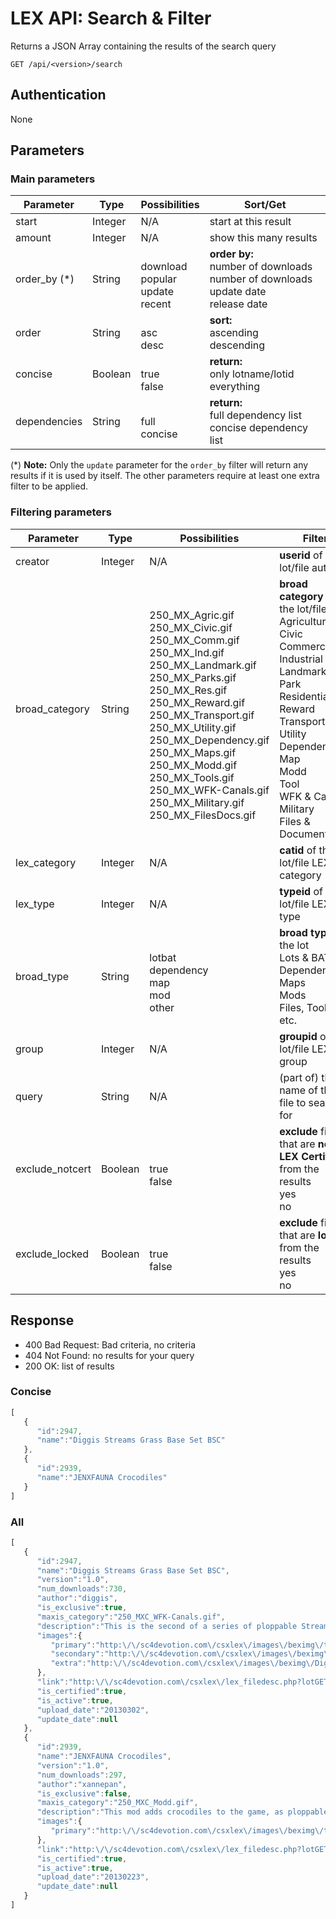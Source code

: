 # LEX API: Search & Filter

Returns a JSON Array containing the results of the search query

	GET /api/<version>/search

## Authentication
None

## Parameters

### Main parameters
| Parameter | Type | Possibilities | Sort/Get |
| --------- | ---- | --- | --- |
start | Integer | N/A | start at this result
amount | Integer | N/A | show this many results
| order_by (*) | String | <br>download<br>popular<br>update<br>recent | **order by:**<br>number of downloads<br>number of downloads<br>update date<br>release date
order | String | <br>asc<br>desc | **sort:**<br>ascending<br>descending
concise | Boolean | <br>true<br>false | **return:**<br>only lotname/lotid<br>everything
dependencies | String | <br>full<br>concise | **return:**<br>full dependency list<br>concise dependency list

(\*) **Note:** Only the ```update``` parameter for the ```order_by``` filter will return any results if it is used by itself. The other parameters require at least one extra filter to be applied.

### Filtering parameters
| Parameter | Type | Possibilities | Filter |
| --- | --- | --- | --- |
creator | Integer | N/A | **userid** of the lot/file author
broad_category | String | <br>250_MX_Agric.gif<br>250_MX_Civic.gif<br>250_MX_Comm.gif<br>250_MX_Ind.gif<br>250_MX_Landmark.gif<br>250_MX_Parks.gif<br>250_MX_Res.gif<br>250_MX_Reward.gif<br>250_MX_Transport.gif<br>250_MX_Utility.gif<br>250_MX_Dependency.gif<br>250_MX_Maps.gif<br>250_MX_Modd.gif<br>250_MX_Tools.gif<br>250_MX_WFK-Canals.gif<br>250_MX_Military.gif<br>250_MX_FilesDocs.gif | **broad category** of the lot/file<br>Agriculture<br>Civic<br>Commercial<br>Industrial<br>Landmark<br>Park<br>Residential<br>Reward<br>Transportation<br>Utility<br>Dependency<br>Map<br>Modd<br>Tool<br>WFK & Canals<br>Military<br>Files & Documentation
lex_category | Integer | N/A | **catid** of the lot/file LEX category
lex_type | Integer | N/A | **typeid** of the lot/file LEX type
broad_type | String | <br>lotbat<br>dependency<br>map<br>mod<br>other | **broad type** of the lot<br>Lots & BATs<br>Dependencies<br>Maps<br>Mods<br>Files, Tools, etc.
group | Integer | N/A | **groupid** of the lot/file LEX group
query | String | N/A | (part of) the name of the file to search for
exclude_notcert | Boolean | <br>true<br>false | **exclude** files that are **not LEX Certified** from the results<br>yes<br>no
exclude_locked | Boolean | <br>true<br>false | **exclude** files that are **locked** from the results<br>yes<br>no

## Response
- 400 Bad Request: Bad criteria, no criteria
- 404 Not Found: no results for your query
- 200 OK: list of results

### Concise
```javascript
[
   {
      "id":2947,
      "name":"Diggis Streams Grass Base Set BSC"
   },
   {
      "id":2939,
      "name":"JENXFAUNA Crocodiles"
   }
]
```

### All
```javascript
[
   {
      "id":2947,
      "name":"Diggis Streams Grass Base Set BSC",
      "version":"1.0",
      "num_downloads":730,
      "author":"diggis",
      "is_exclusive":true,
      "maxis_category":"250_MXC_WFK-Canals.gif",
      "description":"This is the second of a series of ploppable Stream lots to match in with the SG\/CAL Canals water texture.",
      "images":{
         "primary":"http:\/\/sc4devotion.com\/csxlex\/images\/beximg\/thumbs\/Diggis Streams Grass Base Set BSC.jpg",
         "secondary":"http:\/\/sc4devotion.com\/csxlex\/images\/beximg\/DiggisStreamsGrassBaseSet_Image2.jpg",
         "extra":"http:\/\/sc4devotion.com\/csxlex\/images\/beximg\/DiggisStreamsGrassBaseSet_Extra.jpg"
      },
      "link":"http:\/\/sc4devotion.com\/csxlex\/lex_filedesc.php?lotGET=2947",
      "is_certified":true,
      "is_active":true,
      "upload_date":"20130302",
      "update_date":null
   },
   {
      "id":2939,
      "name":"JENXFAUNA Crocodiles",
      "version":"1.0",
      "num_downloads":297,
      "author":"xannepan",
      "is_exclusive":false,
      "maxis_category":"250_MXC_Modd.gif",
      "description":"This mod adds crocodiles to the game, as ploppable LOT (park menu) and an animal brush (god menu).\r\nIt will take some time before the crocodiles appear on the lot. Hold down the shift key when using the brush to create more crocodiles.\r\nBoth the lot and the brush can be used on land and on water.\r\n\r\nINSTALLATION\r\nUnzip this file in your plugins folder or (preferably) a subfolder.\r\n\r\nDEPENDENCIES\r\nNone",
      "images":{
         "primary":"http:\/\/sc4devotion.com\/csxlex\/images\/beximg\/thumbs\/JENXFAUNA_Crocodiles_v1.jpg"
      },
      "link":"http:\/\/sc4devotion.com\/csxlex\/lex_filedesc.php?lotGET=2939",
      "is_certified":true,
      "is_active":true,
      "upload_date":"20130223",
      "update_date":null
   }
]
```
